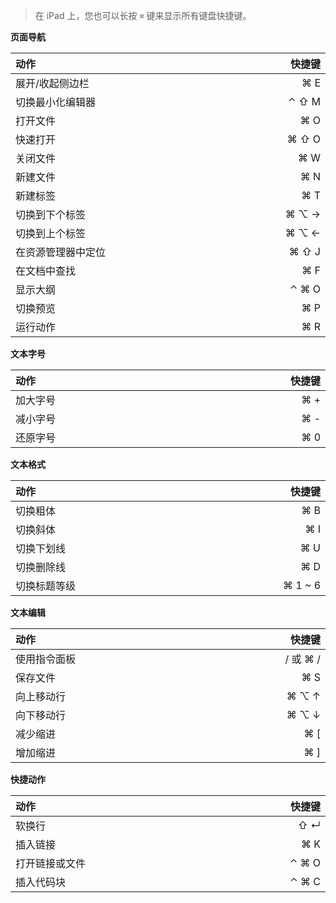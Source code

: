 <style>
table {
  width: 100%;
  display: table !important;
}
</style>

> 在 iPad 上，您也可以长按 `⌘` 键来显示所有键盘快捷键。

**页面导航**

| 动作 | 快捷键 |
| :---- | ----: |
| 展开/收起侧边栏 | ⌘ E |
| 切换最小化编辑器 | ⌃ ⇧ M |
| 打开文件 | ⌘ O |
| 快速打开 | ⌘ ⇧ O |
| 关闭文件 | ⌘ W |
| 新建文件 | ⌘ N |
| 新建标签 | ⌘ T |
| 切换到下个标签 | ⌘ ⌥ → |
| 切换到上个标签 | ⌘ ⌥ ← |
| 在资源管理器中定位 | ⌘ ⇧ J |
| 在文档中查找 | ⌘ F |
| 显示大纲 | ⌃ ⌘ O |
| 切换预览 | ⌘ P |
| 运行动作 | ⌘ R |

**文本字号**

| 动作 | 快捷键 |
| :---- | ----: |
| 加大字号 | ⌘ + |
| 减小字号 | ⌘ - |
| 还原字号 | ⌘ 0 |

**文本格式**

| 动作 | 快捷键 |
| :---- | ----: |
| 切换粗体 | ⌘ B |
| 切换斜体 | ⌘ I |
| 切换下划线 | ⌘ U |
| 切换删除线 | ⌘ D |
| 切换标题等级 | ⌘ 1 ~ 6 |

**文本编辑**

| 动作 | 快捷键 |
| :---- | ----: |
| 使用指令面板 | / 或 ⌘ / |
| 保存文件 | ⌘ S |
| 向上移动行 | ⌘ ⌥ ↑ |
| 向下移动行 | ⌘ ⌥ ↓ |
| 减少缩进 | ⌘ [ |
| 增加缩进 | ⌘ ] |

**快捷动作**

| 动作 | 快捷键 |
| :---- | ----: |
| 软换行 | ⇧ ↵ |
| 插入链接 | ⌘ K |
| 打开链接或文件 | ⌃ ⌘ O |
| 插入代码块 | ⌃ ⌘ C |